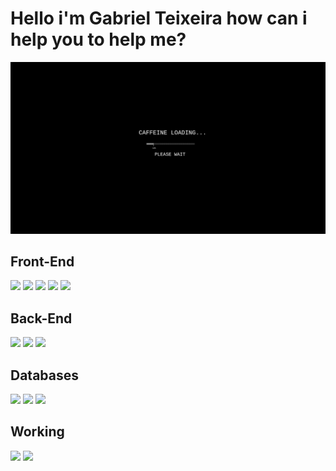 
<!--
**GabrielT31xeira/GabrielT31xeira** is a ✨ _special_ ✨ repository because its `README.md` (this file) appears on your GitHub profile.

Here are some ideas to get you started:

- 🔭 I’m currently working on ...
- 🌱 I’m currently learning ...
- 👯 I’m looking to collaborate on ...
- 🤔 I’m looking for help with ...
- 💬 Ask me about ...
- 📫 How to reach me: ...
- 😄 Pronouns: ...
- ⚡ Fun fact: ...
-->


<h1>Hello i'm Gabriel Teixeira how can i help you to help me?</h1>
<img src="./img/428151.png">

<h2>Front-End</h2>
<p>
  <img src="https://img.shields.io/badge/HTML5%20-%23E34F26.svg?&style=for-the-badge&logo=html5&logoColor=white"/>
  <img src="https://img.shields.io/badge/CSS3%20-%231572B6.svg?&style=for-the-badge&logo=css3&logoColor=white"/>
  <img src="https://img.shields.io/badge/JavaScript%20-%23323330.svg?&style=for-the-badge&color=323330&logo=javascript&logoColor=%23F7DF1"/>
  <img src="https://img.shields.io/badge/Bootstrap%20-%23563D7C.svg?&style=for-the-badge&logo=bootstrap&logoColor=white"/>
  <img src="https://img.shields.io/badge/react%20-%23E34F2.svg?&style=for-the-badge&logo=react&logoColor=white"/>
</p>
<h2>Back-End</h2>
<p>
  <img src="https://img.shields.io/badge/JavaScript%20-%23323330.svg?&style=for-the-badge&color=323330&logo=javascript&logoColor=%23F7DF1"/>
  <img src="https://img.shields.io/badge/Java%20-%23323330.svg?&style=for-the-badge&logo=java&logoColor=%23F7DF1E"/>
  <img src="https://img.shields.io/badge/Nodejs%20-%23E34F2.svg?&style=for-the-badge&logo=Node.Js&logoColor=white"/>
</p>
<h2>Databases</h2>
<p>
  <img src="https://img.shields.io/badge/SQLite-%2300f.svg?&style=for-the-badge&logo=sqlite&logoColor=white"/>
  <img src="https://img.shields.io/badge/MySQL-%2300f.svg?&style=for-the-badge&logo=mysql&logoColor=white"/>
  <img src ="https://img.shields.io/badge/Postgres-%23316192.svg?&style=for-the-badge&logo=postgresql&logoColor=white"/>
</p>
<h2>Working</h2>
<p>
  <img src ="https://img.shields.io/badge/laravel%20-%F05340.svg?&style=for-the-badge&color=F05340&logo=laravel&logoColor=white"/>
  <img src ="https://img.shields.io/badge/php%20-%F05340.svg?&style=for-the-badge&color=474A8A&logo=php&logoColor=white"/>
</p>


